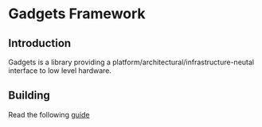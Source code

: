 # Gadgets Framework

## Introduction

Gadgets is a library providing a platform/architectural/infrastructure-neutal interface to low level hardware.

## Building

Read the following [guide](docs/BUILDING.md)
